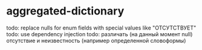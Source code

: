 # aggregated-dictionary
todo: replace nulls for enum fields with special values like "ОТСУТСТВУЕТ"
todo: use dependency injection
todo: различать (на данный момент null) отсутствие и неизвестность (например определенной словоформы)
